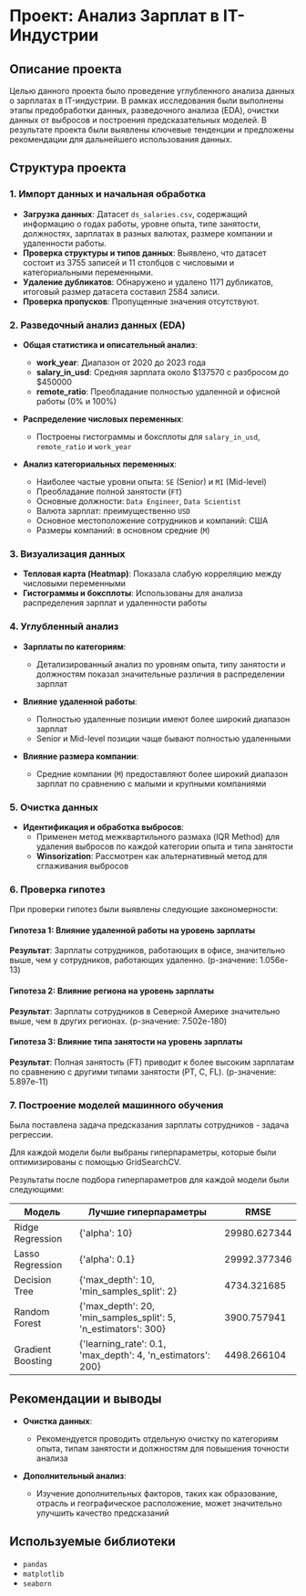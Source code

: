 # Проект: Анализ Зарплат в IT-Индустрии

## Описание проекта

Целью данного проекта было проведение углубленного анализа данных о зарплатах в IT-индустрии. В рамках исследования были выполнены этапы предобработки данных, разведочного анализа (EDA), очистки данных от выбросов и построения предсказательных моделей. В результате проекта были выявлены ключевые тенденции и предложены рекомендации для дальнейшего использования данных.

## Структура проекта

### 1. Импорт данных и начальная обработка
- **Загрузка данных**: Датасет `ds_salaries.csv`, содержащий информацию о годах работы, уровне опыта, типе занятости, должностях, зарплатах в разных валютах, размере компании и удаленности работы.
- **Проверка структуры и типов данных**: Выявлено, что датасет состоит из 3755 записей и 11 столбцов с числовыми и категориальными переменными.
- **Удаление дубликатов**: Обнаружено и удалено 1171 дубликатов, итоговый размер датасета составил 2584 записи.
- **Проверка пропусков**: Пропущенные значения отсутствуют.

### 2. Разведочный анализ данных (EDA)
- **Общая статистика и описательный анализ**:
  - **work_year**: Диапазон от 2020 до 2023 года
  - **salary_in_usd**: Средняя зарплата около $137570 с разбросом до $450000
  - **remote_ratio**: Преобладание полностью удаленной и офисной работы (0% и 100%)

- **Распределение числовых переменных**:
  - Построены гистограммы и боксплоты для `salary_in_usd`, `remote_ratio` и `work_year`

- **Анализ категориальных переменных**:
  - Наиболее частые уровни опыта: `SE` (Senior) и `MI` (Mid-level)
  - Преобладание полной занятости (`FT`)
  - Основные должности: `Data Engineer`, `Data Scientist`
  - Валюта зарплат: преимущественно `USD`
  - Основное местоположение сотрудников и компаний: США
  - Размеры компаний: в основном средние (`M`)

### 3. Визуализация данных
- **Тепловая карта (Heatmap)**: Показала слабую корреляцию между числовыми переменными
- **Гистограммы и боксплоты**: Использованы для анализа распределения зарплат и удаленности работы

### 4. Углубленный анализ
- **Зарплаты по категориям**:
  - Детализированный анализ по уровням опыта, типу занятости и должностям показал значительные различия в распределении зарплат

- **Влияние удаленной работы**:
  - Полностью удаленные позиции имеют более широкий диапазон зарплат
  - Senior и Mid-level позиции чаще бывают полностью удаленными

- **Влияние размера компании**:
  - Средние компании (`M`) предоставляют более широкий диапазон зарплат по сравнению с малыми и крупными компаниями

### 5. Очистка данных
- **Идентификация и обработка выбросов**:
  - Применен метод межквартильного размаха (IQR Method) для удаления выбросов по каждой категории опыта и типа занятости
  - **Winsorization**: Рассмотрен как альтернативный метод для сглаживания выбросов

### 6. Проверка гипотез

При проверки гипотез были выявлены следующие закономерности:

#### Гипотеза 1: Влияние удаленной работы на уровень зарплаты
**Результат**: Зарплаты сотрудников, работающих в офисе, значительно выше, чем у сотрудников, работающих удаленно. (p-значение: 1.056e-13)

#### Гипотеза 2: Влияние региона на уровень зарплаты
**Результат**: Зарплаты сотрудников в Северной Америке значительно выше, чем в других регионах. (p-значение: 7.502e-180)

#### Гипотеза 3: Влияние типа занятости на уровень зарплаты
**Результат**: Полная занятость (FT) приводит к более высоким зарплатам по сравнению с другими типами занятости (PT, C, FL). (p-значение: 5.897e-11)

### 7. Построение моделей машинного обучения

Была поставлена задача предсказания зарплаты сотрудников - задача регрессии.

Для каждой модели были выбраны гиперпараметры, которые были оптимизированы с помощью GridSearchCV.

Результаты после подбора гиперпараметров для каждой модели были следующими:

| Модель              | Лучшие гиперпараметры                                | RMSE          |
|---------------------|------------------------------------------------------|---------------|
| Ridge Regression    | {'alpha': 10}                                        | 29980.627344  |
| Lasso Regression    | {'alpha': 0.1}                                       | 29992.377346  |
| Decision Tree       | {'max_depth': 10, 'min_samples_split': 2}            | 4734.321685   |
| Random Forest       | {'max_depth': 20, 'min_samples_split': 5, 'n_estimators': 300} | 3900.757941   |
| Gradient Boosting   | {'learning_rate': 0.1, 'max_depth': 4, 'n_estimators': 200}   | 4498.266104   |

## Рекомендации и выводы
- **Очистка данных**:
  - Рекомендуется проводить отдельную очистку по категориям опыта, типам занятости и должностям для повышения точности анализа
  
- **Дополнительный анализ**:
  - Изучение дополнительных факторов, таких как образование, отрасль и географическое расположение, может значительно улучшить качество предсказаний


## Используемые библиотеки
- `pandas`
- `matplotlib`
- `seaborn`
